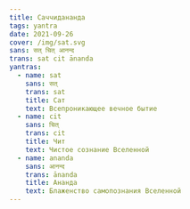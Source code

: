 ```yaml
---
title: Саччидананда
tags: yantra
date: 2021-09-26
cover: /img/sat.svg
sans: सत् चित् आनन्द
trans: sat cit ānanda
yantras:
  - name: sat
    sans: सत्
    trans: sat
    title: Сат
    text: Всепроникающее вечное бытие
  - name: cit
    sans: चित्
    trans: cit
    title: Чит
    text: Чистое сознание Вселенной
  - name: ananda
    sans: आनन्द
    trans: ānanda
    title: Ананда
    text: Блаженство самопознания Вселенной
---
```


<sat-yantra v-for="yantra in $frontmatter.yantras" :key="yantra.name" :name="yantra.name" :info="yantra" />

